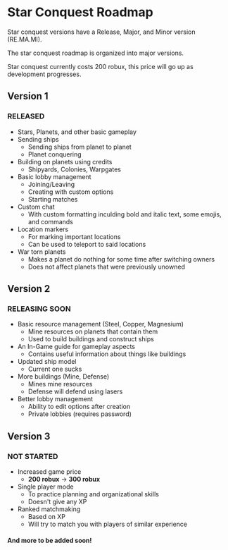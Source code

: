 # Star Conquest Roadmap

Star conquest versions have a Release, Major, and Minor version (RE.MA.MI).

The star conquest roadmap is organized into major versions.

Star conquest currently costs 200 robux, this price will go up as development progresses.

## Version 1
### RELEASED
* Stars, Planets, and other basic gameplay
* Sending ships
  * Sending ships from planet to planet
  * Planet conquering
* Building on planets using credits
  * Shipyards, Colonies, Warpgates
* Basic lobby management
  * Joining/Leaving
  * Creating with custom options
  * Starting matches
* Custom chat
  * With custom formatting inculding bold and italic text, some emojis, and commands
* Location markers
  * For marking important locations
  * Can be used to teleport to said locations
* War torn planets
  * Makes a planet do nothing for some time after switching owners
  * Does not affect planets that were previously unowned

## Version 2
### RELEASING SOON
* Basic resource management (Steel, Copper, Magnesium)
  * Mine resources on planets that contain them
  * Used to build buildings and construct ships
* An In-Game guide for gameplay aspects
  * Contains useful information about things like buildings
* Updated ship model
  * Current one sucks
* More buildings (Mine, Defense)
  * Mines mine resources
  * Defense will defend using lasers
* Better lobby management
  * Ability to edit options after creation
  * Private lobbies (requires password)

## Version 3
### NOT STARTED
* Increased game price
  * **200 robux** -> **300 robux**
* Single player mode
  * To practice planning and organizational skills
  * Doesn't give any XP
* Ranked matchmaking
  * Based on XP
  * Will try to match you with players of similar experience
#### And more to be added soon!
